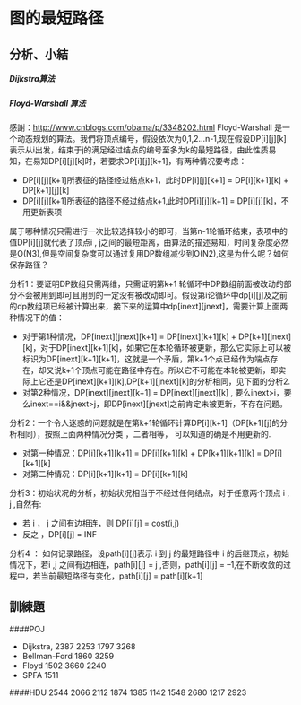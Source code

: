 图的最短路径
=========
分析、小結
----
##### Dijkstra算法


##### Floyd-Warshall 算法
感謝：http://www.cnblogs.com/obama/p/3348202.html
Floyd-Warshall 是一个动态规划的算法。我們将顶点编号，假设依次为0,1,2…n-1,现在假设DP[i][j][k]表示从i出发，结束于j的满足经过结点的编号至多为k的最短路径，由此性质易知，在易知DP[i][j][k]时，若要求DP[i][j][k+1]，有两种情况要考虑：
 - DP[i][j][k+1]所表征的路径经过结点k+1，此时DP[i][j][k+1] = DP[i][k+1][k] + DP[k+1][j][k]
 - DP[i][j][k+1]所表征的路径不经过结点k+1,此时DP[i][j][k+1] = DP[i][j][k]，不用更新表项

属于哪种情况只需进行一次比较选择较小的即可，当第n-1轮循环结束，表项中的值DP[i][j]就代表了顶点i , j之间的最短距离，由算法的描述易知，时间复杂度必然是O(N3),但是空间复杂度可以通过复用DP数组减少到O(N2),这是为什么呢？如何保存路径？

分析1：要证明DP数组只需两维，只需证明第k+1 轮循环中DP数组前面被改动的部分不会被用到即可且用到的一定没有被改动即可。假设第i论循环中dp[i][j]及之前的dp数组项已经被计算出来，接下来的运算中dp[inext][jnext]，需要计算上面两种情况下的值：

 - 对于第1种情况，DP[inext][jnext][k+1] = DP[inext][k+1][k] + DP[k+1][jnext][k]，对于DP[inext][k+1][k]，如果它在本轮循环被更新，那么它实际上可以被标识为DP[inext][k+1][k+1]，这就是一个矛盾，第k+1个点已经作为端点存在，却又说k+1个顶点可能在路径中存在。所以它不可能在本轮被更新，即实际上它还是DP[inext][k+1][k],DP[k+1][jnext][k]的分析相同，见下面的分析2.
 - 对第2种情况，DP[inext][jnext][k+1] = DP[inext][jnext][k] , 要么inext>i，要么inext==i&&jnext>j，即DP[inext][jnext]之前肯定未被更新，不存在问题。

分析2：一个令人迷惑的问题就是在第k+1轮循环计算DP[i][k+1]（DP[k+1][j]的分析相同），按照上面两种情况分类 ，二者相等， 可以知道的确是不用更新的.

 - 对第一种情况：DP[i][k+1][k+1] = DP[i][k+1][k] + DP[k+1][k+1][k] = DP[i][k+1][k]
 - 对第二种情况：DP[i][k+1][k+1] = DP[i][k+1][k]

分析3：初始状况的分析，初始状况相当于不经过任何结点，对于任意两个顶点 i , j ,自然有:

 - 若 i ， j 之间有边相连，则 DP[i][j] = cost(i,j)
 - 反之 ，DP[i][j] = INF

分析4 ： 如何记录路径，设path[i][j]表示 i  到 j 的最短路径中 i 的后继顶点，初始情况下，若i ,j 之间有边相连，path[i][j] = j ,否则，path[i][j] = –1,在不断收敛的过程中，若当前最短路径有变化，path[i][j] = path[i][k+1]

訓練題
----

####POJ 
- Dijkstra, 2387 2253 1797 3268 
- Bellman-Ford 1860 3259 
- Floyd 1502 3660 2240 
- SPFA 1511 


####HDU 
2544 2066 2112 1874 1385 1142 1548 2680 1217 2923 


